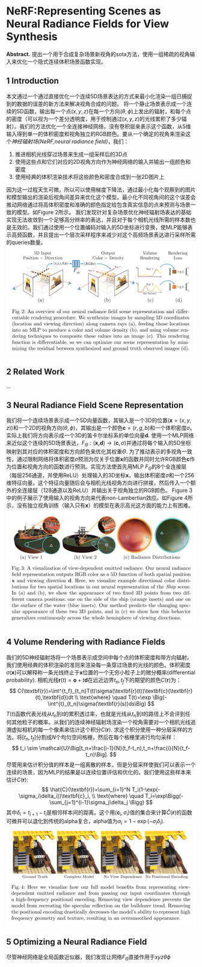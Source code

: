 # NeRF:Representing Scenes as Neural Radiance Fields for View Synthesis

**Abstract.** 提出一个用于合成复杂场景新视角的sota方法，使用一组稀疏的视角输入来优化一个隐式连续体积场景函数实现。

## 1 Introduction
本文通过一个通过直接优化一个连续5D场景表达的方式来最小化渲染一组已捕捉到的数据的误差的新方法来解决视角合成的问题。
将一个静止场景表示成一个连续的5D函数，输出每一个点$(x,y,z)$在每一个方向$(\theta, \phi)$上发出的辐射，和每个点的密度（可以视为一个差分透明度，用于控制通过$(x,y,z)$的光线累积了多少辐射）。我们的方法优化一个全连接神经网络，没有卷积层来表示这个函数，从5维输入得到单一的体积密度和视角独立的RGB颜色。要从一个确定的视角来渲染这个*神经辐射场(NeRF,neural radiance field)*，我们：
1. 推进相机光线穿过场景来生成一组采样后的3D点
2. 使用这些点和它们对应的2D视角方向作为神经网络的输入并输出一组颜色和密度
3. 使用经典的体积渲染技术将这些颜色和密度合成到一张2D图片上

因为这一过程天生可微，所以可以使用梯度下降法，通过最小化每个观察到的图片和模型输出的渲染后视角间差异来优化这个模型。最小化不同视角间的这个误差会推动网络通过将高体积密度和准确的颜色指定给包含真实信息的点来预测与场景一致的模型。如Figure 2所示。
我们发现针对复杂场景优化神经辐射场表达的基础实现无法收敛到一个足够高分辨率的表达，并且对于每个相机光线所需的样本数也是无效的。我们通过使用一个位置编码对输入的5D坐标进行变换，使MLP能够表示高频函数，并且提出一个层次采样程序来减少对这个高频场景表达进行采样所需的queries数量。
![Figure 2](2.png "Figure 2")

## 2 Related Work
...

## 3 Neural Radiance Field Scene Representation
我们将一个连续场景表示成一个5D向量函数，其输入是一个3D的位置$(\textbf{x}=(x,y,z))$和一个2D的视角方向$(\theta, \phi)$，其输出是一个颜色$\textbf{c}=(r,g,b)$和一个体积密度$\sigma$。实际上我们将方向表示成一个3D的笛卡尔坐标系的单位向量$\textbf{d}$. 使用一个MLP网络来近似这个连续的5D场景表达，$F_{\Theta}:(\textbf{x,d})\rightarrow(\textbf{c},\sigma)$并通过将每个输入的5D坐标映射到其对应的体积密度和方向颜色来优化其权重$\Theta$.
为了推动表示的多视角一致性，通过限制网络将体积密度$\sigma$预测为仅关于位置$\textbf{x}$的函数并同时允许RGB颜色$\textbf{c}$作为位置和视角方向的函数进行预测。实现方法使首先用MLP $F_{\Theta}$的8个全连接层（每层256通道，并使用ReLU）处理输入的3D坐标$\textbf{x}$，输出体积密度$\sigma$和一个256维特征向量。这个特征向量随后会与相机光线视角方向进行拼接，然后传入一个额外的全连接层（128通道以及ReLU）并输出关于视角独立的RGB颜色。
Figure 3中的例子展示了使用输入的视角方向来代表non-Lambertian效应。如Figure 4所示，没有独立视角训练（输入只有$\textbf{x}$）的模型在表示高光这方面的能力上有困难。
![Figure 3](3.png "Figure 3")
## 4 Volume Rendering with Radiance Fields
我们的5D神经辐射场将一个场景表示成空间中每个点的体积密度和带方向辐射。我们使用经典的体积渲染的准则来渲染每一条穿过场景的光线的颜色。体积密度$\sigma(\textbf{x})$可以解释称一条光线终止于$\textbf{x}$位置的一个无穷小粒子上的微分概率(differential probability). 相机光线$\textbf{r}(t)=\textbf{o}+t\textbf{d}$在远近边界$t_n, t_f$下的期望的颜色$C(\textbf{r})$为：
$$
C(\textbf{r})=\int^{t_f}_{t_n}T(t)\sigma(\textbf{r}(t))\textbf{c}(\textbf{r}(t),\textbf{d})dt \\
\text{where} \quad T(t)=\exp \Big(-\int^{t}_{t_n}\sigma(\textbf{r}(s))ds\Big)
$$
$T(t)$函数代表光线从$t_n$到$t$的累积透过率，也就是光线从$t_n$到$t$的路径上不会评到任何其他粒子的概率。从我们的连续神经辐射场渲染一个视角需要对一个相机光线追溯虚拟相机的每一个像素来估计这个积分$C(\textbf{r})$.
求这个积分使用一种分层采样的方法，将$[t_n,t_f]$分割成$N$个均匀空间格栅，然后在每个格栅里进行均匀采样：
$$
t_i \sim \mathcal{U}\Big[t_n+\frac{i-1}{N}(t_f-t_n),t_n+\frac{i}{N}(t_f-t_n)\Big].
$$
尽管用来估计积分值的样本是一组离散的样本，但是分层采样使我们可以表示一个连续的场景，因为MLP的结果是以连续位置评估和优化的。我们使用这些样本来估计$C(\textbf{r})$:
$$
\hat{C}(\textbf{r})=\sum_{i=1}^N T_i(1-\exp(-\sigma_i\delta_i))\textbf{c}_i, \\
\text{where} \quad T_i=\exp\Bigg(-\sum_{j=1}^{i-1}\sigma_j\delta_j \Bigg)
$$
其中$\delta_i=t_{i+1}-t_i$是相邻样本间的距离。这个用$(\textbf{c}_i,\sigma_i)$值的集合来计算$\hat{C}(\textbf{r})$的函数可微并可以退化到传统的alpha复合，alpha值为$\alpha_i=1-\exp(-\sigma_i\delta_i)$.
![Figure 4](4.png "Figure 4")

## 5 Optimizing a Neural Radiance Field
尽管神经网络是全局函数近似器，我们发现让网络$F_{\Theta}$直接作用于$xyz\theta\phi$